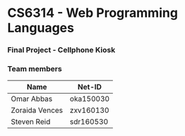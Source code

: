 # CS6314 - Web Programming Languages
### Final Project - Cellphone Kiosk



### Team members
| Name  | Net-ID |
| ------ | ------ |
| Omar Abbas | oka150030 |
| Zoraida Vences | zxv160130 |
| Steven Reid | sdr160530 |
